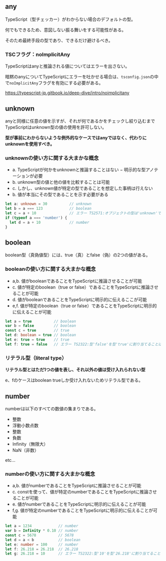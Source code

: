 ## any

TypeScript（型チェッカー）がわからない場合のデフォルトの型。

何でもできるため、意図しない振る舞いをする可能性がある。

そのため最終手段の型であり、できるだけ避けるべき。

### TSCフラグ：noImplicitAny

TypeScriptはanyと推論される値についてはエラーを出さない。

暗黙のanyについてTypeScriptにエラーを吐かせる場合は、<code>tsconfig.json</code>の中で<code>noImplicitAny</code>フラグを有効にする必要がある。

https://typescript-jp.gitbook.io/deep-dive/intro/noimplicitany

## unknown

anyと同様に任意の値を示すが、それが何であるかをチェックし絞り込むまでTypeScriptはunknown型の値の使用を許可しない。

<b>型が事前にわからないような例外的なケースではanyではなく、代わりにunknownを使用すべき。</b>


### unknownの使い方に関する大まかな概念

* a. TypeScriptが何かをunknownと推論することはない − 明示的な型アノテーションが必要
* b. unknown型の値と他の値を比較することは可能
* c. しかし、unknown値が特定の型であることを想定した事柄は行えない
* b. 値が本当にその型であることを示す必要がある

```typescript
let a: unknown = 30          // unknown
let b = a === 123            // boolean
let c = a + 10               // エラー TS2571:オブジェクトの型は'unknown'です。
if (typeof a === 'number') {
  let d = a + 10             // number
}
```
## boolean

boolean型（真偽値型）には、true（真）とfalse（偽）の2つの値がある。

### booleanの使い方に関する大まかな概念

* a,b. 値がbooleanであることをTypeScriptに推論させることが可能
* c. 値が特定のboolean（true or false）であることをTypeScriptに推論させることが可能
* d. 値がbooleanであることをTypeScriptに明示的に伝えるここが可能
* e,f. 値が特定のboolean（true or false）であることをTypeScriptに明示的に伝えることが可能

```typescript
let a = true          // boolean
var b = false         // boolean
const c = true        // true
let d: boolean = true // boolean
let e: true = true    // true
let f: true = false   // エラー TS2322:型'false'を型'true'に割り当てることはできません。
```

### リテラル型（literal type）

<b>リテラル型とはただ1つの値を表し、それ以外の値は受け入れられない型</b>

e、fのケースはboolean trueしか受け入れないためリテラル型である。


## number

numberは以下のすべての数値の集まりである。

* 整数
* 浮動小数点数
* 整数
* 負数
* Infinity（無限大）
* NaN（非数）

etc...

### numberの使い方に関する大まかな概念

* a,b. 値がnumberであることをTypeScriptに推論させることが可能
* c. constを使って、値が特定のnumberであることをTypeScriptに推論させることが可能
* e. 値がnumberであることをTypeScriptに明示的に伝えることが可能
* f,g. 値が特定のnumberであることをTypeScriptに明示的に伝えることが可能

```typescript
let a = 1234            // number 
var b = Infinity * 0.10 // number
const c = 5678          // 5678
let d = a < b           // boolean
let e: number = 100     // number
let f: 26.218 = 26.218  // 26.218
let g: 26.218 = 10      // エラー TS2322:型'10'を型'26.218'に割り当てることはできません。
```


